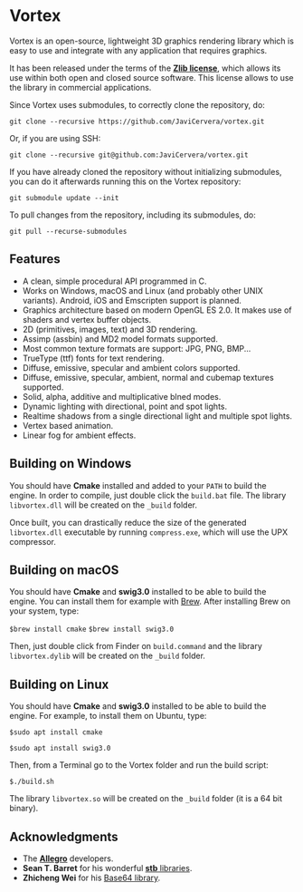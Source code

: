 # Vortex

Vortex is an open-source, lightweight 3D graphics rendering library which is easy to use and integrate with any application that requires graphics.

It has been released under the terms of the [**Zlib license**](https://en.wikipedia.org/wiki/Zlib_License), which allows its use within both open and closed source software. This license allows to use the library in commercial applications.

Since Vortex uses submodules, to correctly clone the repository, do:

`git clone --recursive https://github.com/JaviCervera/vortex.git`

Or, if you are using SSH:

`git clone --recursive git@github.com:JaviCervera/vortex.git`

If you have already cloned the repository without initializing submodules, you can do it afterwards running this on the Vortex repository:

`git submodule update --init`

To pull changes from the repository, including its submodules, do:

`git pull --recurse-submodules`

## Features

* A clean, simple procedural API programmed in C.
* Works on Windows, macOS and Linux (and probably other UNIX variants). Android, iOS and Emscripten support is planned.
* Graphics architecture based on modern OpenGL ES 2.0. It makes use of shaders and vertex buffer objects.
* 2D (primitives, images, text) and 3D rendering.
* Assimp (assbin) and MD2 model formats supported.
* Most common texture formats are support: JPG, PNG, BMP...
* TrueType (ttf) fonts for text rendering.
* Diffuse, emissive, specular and ambient colors supported.
* Diffuse, emissive, specular, ambient, normal and cubemap textures supported.
* Solid, alpha, additive and multiplicative blned modes.
* Dynamic lighting with directional, point and spot lights.
* Realtime shadows from a single directional light and multiple spot lights.
* Vertex based animation.
* Linear fog for ambient effects.

## Building on Windows

You should have **Cmake** installed and added to your `PATH` to build the engine. In order to compile, just double click the `build.bat` file. The library `libvortex.dll` will be created on the `_build` folder.

Once built, you can drastically reduce the size of the generated `libvortex.dll` executable by running `compress.exe`, which will use the UPX compressor.

## Building on macOS

You should have **Cmake** and **swig3.0** installed to be able to build the engine. You can install them for example with [Brew](https://brew.sh/). After installing Brew on your system, type:

`$brew install cmake`
`$brew install swig3.0`

Then, just double click from Finder on `build.command` and the library `libvortex.dylib` will be created on the `_build` folder.

## Building on Linux

You should have **Cmake** and **swig3.0** installed to be able to build the engine. For example, to install them on Ubuntu, type:

`$sudo apt install cmake`

`$sudo apt install swig3.0`

Then, from a Terminal go to the Vortex folder and run the build script:

`$./build.sh`

The library `libvortex.so` will be created on the `_build` folder (it is a 64 bit binary).

## Acknowledgments

* The [**Allegro**](https://github.com/liballeg/allegro5) developers.
* **Sean T. Barret** for his wonderful [**stb** libraries](https://github.com/nothings/stb).
* **Zhicheng Wei** for his [Base64 library](https://github.com/zhicheng/base64).
